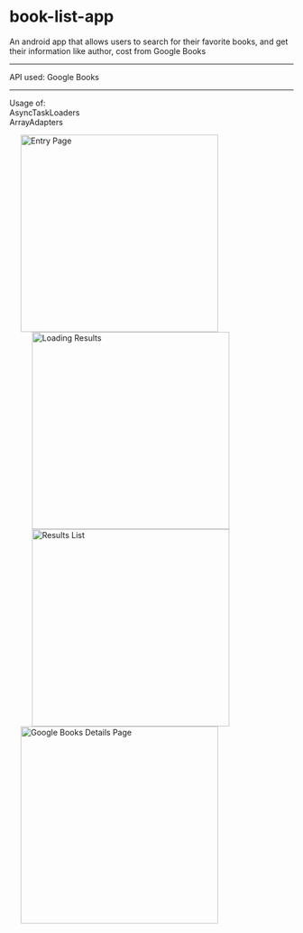 # book-list-app
An android app that allows users to search for their favorite books, and get their information like author, cost from Google Books

________________________________________________________
API used: Google Books
____________________________________________________________
Usage of: </br>
AsyncTaskLoaders </br>
ArrayAdapters</br>


<div style="float:right">
<img src="https://user-images.githubusercontent.com/53833059/73297383-81660900-4231-11ea-8dfb-3af44969c137.jpg" width="350" hspace="20px" title="Entry Page">
<img src="https://user-images.githubusercontent.com/53833059/73297384-81660900-4231-11ea-96e1-1b57c82b70d1.jpg" hspace="40px" width="350" title="Loading Results">
</div>
</br>

<div style="float:right">
<img src="https://user-images.githubusercontent.com/53833059/73297382-81660900-4231-11ea-9019-bb6307394487.jpg" hspace="40px" width="350" title="Results List">

<img src="https://user-images.githubusercontent.com/53833059/73297385-81660900-4231-11ea-922d-86a9e87134d5.jpg" width="350" hspace="20px" title="Google Books Details Page">
</div>
